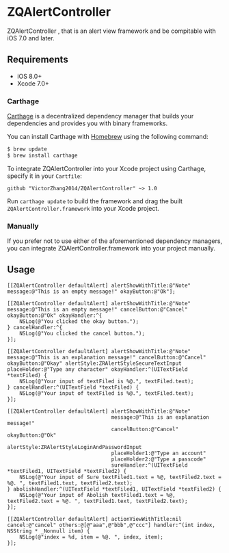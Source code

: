 # ZQAlertController
ZQAlertController , that is an alert view framework and be compitable with iOS 7.0 and later.

## Requirements

- iOS 8.0+ 
- Xcode 7.0+

### Carthage

[Carthage](https://github.com/Carthage/Carthage) is a decentralized dependency manager that builds your dependencies and provides you with binary frameworks.

You can install Carthage with [Homebrew](http://brew.sh/) using the following command:

```bash
$ brew update
$ brew install carthage
```

To integrate ZQAlertController into your Xcode project using Carthage, specify it in your `Cartfile`:

```ogdl
github "VictorZhang2014/ZQAlertController" ~> 1.0
```

Run `carthage update` to build the framework and drag the built `ZQAlertController.framework` into your Xcode project.

### Manually

If you prefer not to use either of the aforementioned dependency managers, you can integrate ZQAlertController.framework into your project manually.

## Usage
`[[ZQAlertController defaultAlert] alertShowWithTitle:@"Note" message:@"This is an empty message!" okayButton:@"Ok"];`

```
[[ZQAlertController defaultAlert] alertShowWithTitle:@"Note" message:@"This is an empty message!" cancelButton:@"Cancel" okayButton:@"Ok" okayHandler:^{
    NSLog(@"You clicked the okay button.");
} cancelHandler:^{
    NSLog(@"You clicked the cancel button.");
}];
```

```
[[ZQAlertController defaultAlert] alertShowWithTitle:@"Note" message:@"This is an explanation message!" cancelButton:@"Cancel" okayButton:@"Okay" alertStyle:ZRAlertStyleSecureTextInput placeHolder:@"Type any character" okayHandler:^(UITextField *textFiled) {
    NSLog(@"Your input of textFiled is %@.", textFiled.text);
} cancelHandler:^(UITextField *textFiled) {
    NSLog(@"Your input of textFiled is %@.", textFiled.text);
}];
```

```
[[ZQAlertController defaultAlert] alertShowWithTitle:@"Note" 
                                  message:@"This is an explanation message!" 
                                  cancelButton:@"Cancel" okayButton:@"Ok" 
                                  alertStyle:ZRAlertStyleLoginAndPasswordInput 
                                  placeHolder1:@"Type an account" 
                                  placeHolder2:@"Type a passcode" 
                                  sureHandler:^(UITextField *textFiled1, UITextField *textFiled2) {
    NSLog(@"Your input of Sure textFiled1.text = %@, textFiled2.text = %@. ", textFiled1.text, textFiled2.text);
} abolishHandler:^(UITextField *textFiled1, UITextField *textFiled2) {
    NSLog(@"Your input of Abolish textFiled1.text = %@, textFiled2.text = %@. ", textFiled1.text, textFiled2.text);
}];
```

```
[[ZQAlertController defaultAlert] actionViewWithTitle:nil cancel:@"cancel" others:@[@"aaa",@"bbb",@"ccc"] handler:^(int index, NSString * _Nonnull item) {
    NSLog(@"index = %d, item = %@. ", index, item);
}];
```







